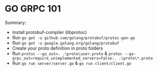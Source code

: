 # GO GRPC 101

Summary:
- Install protobuf-compiler (libprotoc)
- Run `go get -u github.com/golang/protobuf/protoc-gen-go`
- Run `go get -u google.golang.org/golang/protobuf`
- Create your proto definition in proto folders
- Run `protoc --go_out=. .\proto\user.proto` & `protoc --go-grpc_out=require_unimplemented_servers=false:. .\proto\*.proto`
- Run `go run server/server.go` & `go run client/client.go`